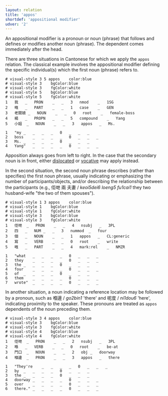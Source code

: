 ```yaml
---
layout: relation
title: 'appos'
shortdef: 'appositional modifier'
udver: '2'
---
```


An appositional modifier is a pronoun or noun (phrase) that follows and defines or modifies another noun (phrase). The dependent comes immediately after the head.

There are three situations in Cantonese for which we apply the `appos` relation. The classical example involves the appositional modifier defining the specific individual(s) which the first noun (phrase) refers to.

~~~ conllu
# visual-style 3 5 appos	color:blue
# visual-style 3	bgColor:blue
# visual-style 3	fgColor:white
# visual-style 5	bgColor:blue
# visual-style 5	fgColor:white
1	我	_	PRON	_	_	3	nmod	_	1SG
2	嘅	_	PART	_	_	1	case	_	GEN
3	老闆娘	_	NOUN	_	_	0	root	_	female-boss
4	楊	_	PROPN	_	_	5	compound	_	Yang
5	小姐	_	NOUN	_	_	3	appos	_	Ms.

1	"my	_	_	_	_	0	_	_	_
2	boss	_	_	_	_	0	_	_	_
3	Ms.	_	_	_	_	0	_	_	_
4	Yang"	_	_	_	_	0	_	_	_

~~~

Apposition always goes from left to right. In the case that the secondary noun is in front, either [dislocated]() or [vocative]() may apply instead.

In the second situation, the second noun phrase describes (rather than specifies) the first noun phrase, usually indicating or emphasizing the number of participants/objects, and/or describing the relationship between the participants (e.g., 佢哋 兩 夫妻 / _keoi5dei6 loeng5 fu1cai1_ they two husband-wife "the two of them spouses").

~~~ conllu
# visual-style 1 3 appos	color:blue
# visual-style 1	bgColor:blue
# visual-style 1	fgColor:white
# visual-style 3	bgColor:blue
# visual-style 3	fgColor:white
1	佢哋	_	PRON	_	_	4	nsubj	_	3PL
2	四	_	NUM	_	_	3	nummod	_	four
3	個	_	NOUN	_	_	1	appos	_	CL:generic
4	寫	_	VERB	_	_	0	root	_	write
5	嘅	_	PART	_	_	4	mark:rel	_	NMZR

1	"what	_	_	_	_	0	_	_	_
2	they	_	_	_	_	0	_	_	_
3	the	_	_	_	_	0	_	_	_
4	four	_	_	_	_	0	_	_	_
5	of	_	_	_	_	0	_	_	_
6	them	_	_	_	_	0	_	_	_
7	wrote"	_	_	_	_	0	_	_	_

~~~

In another situation, a noun indicating a reference location may be followed by a pronoun, such as 嗰邊 / _go2bin1_ 'there' and 呢度 / _ni1dou6_ 'here', indicating proximity to the speaker. These pronouns are treated as `appos` dependents of the noun preceding them.

~~~ conllu
# visual-style 3 4 appos	color:blue
# visual-style 3	bgColor:blue
# visual-style 3	fgColor:white
# visual-style 4	bgColor:blue
# visual-style 4	fgColor:white
1	佢哋	_	PRON	_	_	2	nsubj	_	3PL
2	喺	_	VERB	_	_	0	root	_	be-at
3	門口	_	NOUN	_	_	2	obj	_	doorway
4	嗰邊	_	PRON	_	_	3	appos	_	there

1	"They're	_	_	_	_	0	_	_	_
2	by	_	_	_	_	0	_	_	_
3	the	_	_	_	_	0	_	_	_
4	doorway	_	_	_	_	0	_	_	_
5	over	_	_	_	_	0	_	_	_
6	there."	_	_	_	_	0	_	_	_

~~~
